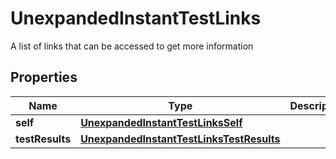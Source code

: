 

# UnexpandedInstantTestLinks

A list of links that can be accessed to get more information

## Properties

| Name | Type | Description | Notes |
|------------ | ------------- | ------------- | -------------|
|**self** | [**UnexpandedInstantTestLinksSelf**](UnexpandedInstantTestLinksSelf.md) |  |  [optional] |
|**testResults** | [**UnexpandedInstantTestLinksTestResults**](UnexpandedInstantTestLinksTestResults.md) |  |  [optional] |



